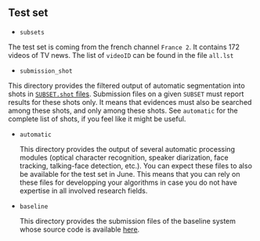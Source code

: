 
## Test set

* `subsets`

 The test set is coming from the french channel `France 2`. It contains 172 videos of TV news. The list of `videoID` can be found in the file `all.lst`


* `submission_shot`

 This directory provides the filtered output of automatic segmentation into shots in [`SUBSET.shot` files](https://github.com/MediaevalPersonDiscoveryTask/evaluation/wiki/File-format#shots-shot).
 Submission files on a given `SUBSET` must report results for these shots only.
 It means that evidences must also be searched among these shots, and only among these shots.
 See `automatic` for the complete list of shots, if you feel like it might be useful.

* `automatic`

  This directory provides the output of several automatic processing modules (optical character recognition, speaker diarization, face tracking, talking-face detection, etc.).
  You can expect these files to also be available for the test set in June.
  This means that you can rely on these files for developping your algorithms in case you do not have expertise in all involved research fields. 

* `baseline`

  This directory provides the submission files of the baseline system whose source code is available [here](https://github.com/MediaevalPersonDiscoveryTask/baseline).
